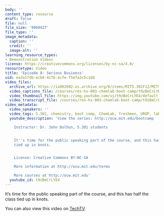 ```yaml
---
body: ''
content_type: resource
draft: false
file: null
file_size: '9960427'
file_type: ''
image_metadata:
  caption: ''
  credit: ''
  image-alt: ''
learning_resource_types:
- Demonstration Videos
license: https://creativecommons.org/licenses/by-nc-sa/4.0/
resourcetype: Video
title: 'Episode 8: Serious Business'
uid: ea3a1fdb-ecb8-4c7b-acfe-f5e7a2c5c1dd
video_files:
  archive_url: https://ia902602.us.archive.org/0/items/MIT5.301F12/MIT5_301F12_Ep08_Serious_Business_300k.mp4
  video_captions_file: /courses/res-hs-003-chemlab-boot-camp/t9zBeCrLYE4_captions.webvtt
  video_thumbnail_file: https://img.youtube.com/vi/t9zBeCrLYE4/default.jpg
  video_transcript_file: /courses/res-hs-003-chemlab-boot-camp/t9zBeCrLYE4_transcript.pdf
video_metadata:
  video_speakers: ''
  video_tags: 5.301, chemistry, boot camp, ChemLab, freshmen, UROP, lab, public speaking
  youtube_description: 'View the series: http://ocw.mit.edu/bootcamp

    Instructor: Dr. John Dolhun, 5.301 students


    It''s time for the public speaking part of the course, and this has half the class
    tied up in knots.


    License: Creative Commons BY-NC-SA

    More information at http://ocw.mit.edu/terms

    More courses at http://ocw.mit.edu'
  youtube_id: t9zBeCrLYE4
---
```

It’s time for the public speaking part of the course, and this has half the class tied up in knots.

You can also view this video on [TechTV](http://techtv.mit.edu/collections/mitocw:2894/videos/21447-episode-8-serious-business-mit-chemlab-boot-camp).